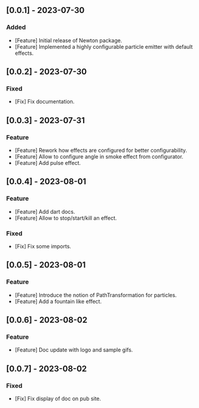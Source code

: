 ## [0.0.1] - 2023-07-30

### Added

- [Feature] Initial release of Newton package.
- [Feature] Implemented a highly configurable particle emitter with default effects.

## [0.0.2] - 2023-07-30

### Fixed

- [Fix] Fix documentation.

## [0.0.3] - 2023-07-31

### Feature

- [Feature] Rework how effects are configured for better configurability.
- [Feature] Allow to configure angle in smoke effect from configurator.
- [Feature] Add pulse effect.

## [0.0.4] - 2023-08-01

### Feature

- [Feature] Add dart docs.
- [Feature] Allow to stop/start/kill an effect.

### Fixed

- [Fix] Fix some imports.

## [0.0.5] - 2023-08-01

### Feature

- [Feature] Introduce the notion of PathTransformation for particles.
- [Feature] Add a fountain like effect.

## [0.0.6] - 2023-08-02

### Feature

- [Feature] Doc update with logo and sample gifs.

## [0.0.7] - 2023-08-02

### Fixed

- [Fix] Fix display of doc on pub site.

